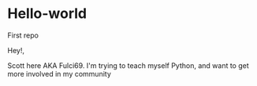 # Hello-world
First repo

Hey!,

Scott here AKA Fulci69. I'm trying to teach myself Python, and want to get more involved in my community 
